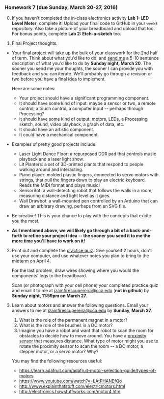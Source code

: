 ### Homework 7 (due Sunday, March 20-27, 2016)

0. If you haven't completed the in-class electronics activity **Lab 1: LED Level Meter**, complete it! Upload your final code to GitHub in your `week8` repository. Also take a picture of your breadboard and upload that too. For bonus points, complete **Lab 2: Etch-a-sketch** too.

1. Final Project thoughts.

  - Your final project will take up the bulk of your classwork for the 2nd half of term. Think about what you'd like to do, and [send me](mailto:jzamfirescpereira@cca.edu) a 5-10 sentence description of what you'd like to do by **Sunday night, March 20**. The sooner you send me your thoughts, the sooner I can provide you with feedback and you can iterate. We'll probably go through a revision or two before you have a final idea to implement.

    Here are some notes:

    - Your project should have a significant programming component.
    - It should have some kind of input: maybe a sensor or two, a remote control, a touch control, a computer input -- perhaps through Processing?
    - It should have some kind of output: motors, LEDs, a Processing sketch, sound, video playback, a graph of data, etc.
    - It should have an artistic component.
    - It could have a mechanical component.

  - Examples of pretty good projects include:
    - Laser Light Dance Floor: a repurposed DDR pad that controls music playback and a laser light show.
    - Lit Planters: a set of 3D-printed plants that respond to people walking around and interacting.
    - Piano player: molded plastic fingers, connected to servo motors with strings, that pull the fingers down to play an electric keyboard. Reads the MIDI format and plays music!
    - SensorBot: a wall-detecting robot that follows the walls in a room, measuring distance and light level as it goes.
    - Wall Drawbot: a wall-mounted pen controlled by an Arduino that can draw an arbitrary drawing, perhaps from an SVG file.

  - Be creative! This is your chance to play with the concepts that excite you the most.

  - **As I mentioned above, we will likely go through a bit of a back-and-forth to refine your project idea -- the sooner you send it to me the more time you'll have to work on it!**

2. Print out and complete the [practice quiz](img/practice-quiz.pdf). Give yourself 2 hours, don't use your computer, and use whatever notes you plan to bring to the midterm on April 4.
   
   For the last problem, draw wires showing where you would the components' legs to the breadboard.
   
   Scan (or photograph with your cell phone) your completed practice quiz and email it to me at [jzamfirescupereira@cca.edu](mailto:jzamfirescupereira@cca.edu) (**not in github**) by **Sunday night, 11:59pm on March 27**.
   
2. Learn about motors and answer the following questions. Email your answers to me at [jzamfirescupereira@cca.edu](mailto:jzamfirescupereira@cca.edu) by **Sunday, March 27**.
   
   1. What is the role of the permanent magnet in a motor?
   2. What is the role of the brushes in a DC motor?
   3. Imagine you have a robot and want that robot to scan the room for obstacles to decide how to move around. You have a [proximity sensor](https://en.wikipedia.org/wiki/Proximity_sensor) that measures distance. What type of motor might you use to rotate the proximity sensor to scan the room -- a DC motor, a stepper motor, or a servo motor? Why?
   
   You may find the following resources useful:
   
   - https://learn.adafruit.com/adafruit-motor-selection-guide/types-of-motors
   - https://www.youtube.com/watch?v=LAtPHANEfQo
   - http://www.explainthatstuff.com/electricmotors.html
   - http://electronics.howstuffworks.com/motor4.htm


